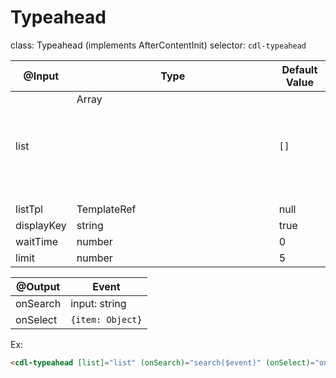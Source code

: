 # Typeahead

class: Typeahead (implements AfterContentInit)
selector: `cdl-typeahead`

| @Input     | Type                       | Default Value |
| ---------- | -------------------------- | ------------- |
| list       | Array<Object>              | `[]`          |
| listTpl    | TemplateRef<any>           | null          |
| displayKey | string                     | true          |
| waitTime   | number                     | 0             |
| limit      | number                     | 5             |


| @Output  | Event            |
| -------- | ---------------- |
| onSearch | input: string    |
| onSelect | `{item: Object}` |

Ex:
```html
<cdl-typeahead [list]="list" (onSearch)="search($event)" (onSelect)="onSelect($event)" [limit]="8"></cdl-typeahead>
```
